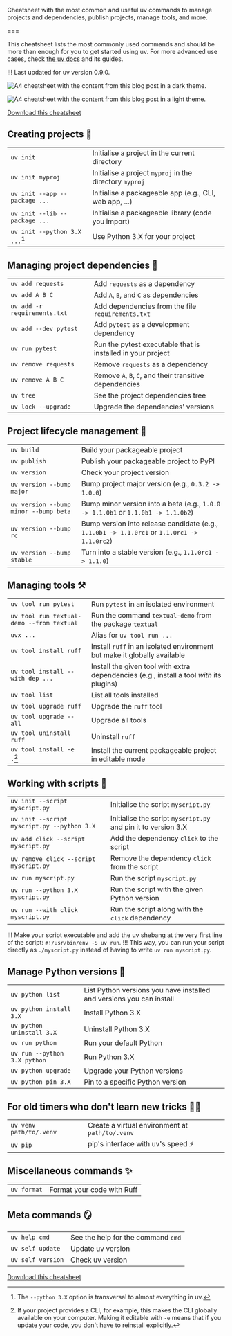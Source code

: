 Cheatsheet with the most common and useful uv commands to manage projects and dependencies, publish projects, manage tools, and more.

===


This cheatsheet lists the most commonly used commands and should be more than enough for you to get started using uv.
For more advanced use cases, check [the uv docs](https://docs.astral.sh/uv/) and its guides.

!!! Last updated for uv version 0.9.0.

![A4 cheatsheet with the content from this blog post in a dark theme.](_uv-cheatsheet-dark.webp?classes=dark-theme-only "Downloadable cheatsheet.")

![A4 cheatsheet with the content from this blog post in a light theme.](_uv-cheatsheet-light.webp?classes=light-theme-only "Downloadable cheatsheet.")

[Download this cheatsheet](https://gumroad.com/l/cheatsheet-uv?classes=btn,btn-lg,btn-center)


## Creating projects 🧱

| | |
| - | - |
| `uv init` | Initialise a project in the current directory |
| `uv init myproj` | Initialise a project `myproj` in the directory `myproj` |
| `uv init --app --package ...` | Initialise a packageable app (e.g., CLI, web app, ...) |
| `uv init --lib --package ...` | Initialise a packageable library (code you import) |
| `uv init --python 3.X ...`[^1] | Use Python 3.X for your project |

[^1]: The `--python 3.X` option is transversal to almost everything in uv.


## Managing project dependencies 🧩

| | |
| - | - |
| `uv add requests` | Add `requests` as a dependency |
| `uv add A B C` | Add `A`, `B`, and `C` as dependencies |
| `uv add -r requirements.txt` | Add dependencies from the file `requirements.txt` |
| `uv add --dev pytest` | Add `pytest` as a development dependency |
| `uv run pytest` | Run the pytest executable that is installed in your project |
| `uv remove requests` | Remove `requests` as a dependency |
| `uv remove A B C` | Remove `A`, `B`, `C`, and their transitive dependencies |
| `uv tree` | See the project dependencies tree |
| `uv lock --upgrade` | Upgrade the dependencies' versions |


## Project lifecycle management 🔄

| | |
| - | - |
| `uv build` | Build your packageable project |
| `uv publish` | Publish your packageable project to PyPI |
| `uv version` | Check your project version |
| `uv version --bump major` | Bump project major version (e.g., `0.3.2 -> 1.0.0`) |
| `uv version --bump minor --bump beta` | Bump minor version into a beta (e.g., `1.0.0 -> 1.1.0b1` or `1.1.0b1 -> 1.1.0b2`) |
| `uv version --bump rc` | Bump version into release candidate (e.g., `1.1.0b1 -> 1.1.0rc1` or `1.1.0rc1 -> 1.1.0rc2`) |
| `uv version --bump stable` | Turn into a stable version (e.g., `1.1.0rc1 -> 1.1.0`) |


## Managing tools ⚒️

| | |
| - | - |
| `uv tool run pytest` | Run `pytest` in an isolated environment |
| `uv tool run textual-demo --from textual` | Run the command `textual-demo` from the package `textual` |
| `uvx ...` | Alias for `uv tool run ...` |
| `uv tool install ruff` | Install `ruff` in an isolated environment but make it globally available |
| `uv tool install --with dep ...` | Install the given tool with extra dependencies (e.g., install a tool _with_ its plugins) |
| `uv tool list` | List all tools installed |
| `uv tool upgrade ruff` | Upgrade the `ruff` tool |
| `uv tool upgrade --all` | Upgrade all tools |
| `uv tool uninstall ruff` | Uninstall `ruff` |
| `uv tool install -e .`[^2] | Install the current packageable project in editable mode |

[^2]: If your project provides a CLI, for example, this makes the CLI globally available on your computer. Making it editable with `-e` means that if you update your code, you don't have to reinstall explicitly.


## Working with scripts 📜

| | |
| - | - |
| `uv init --script myscript.py` | Initialise the script `myscript.py` |
| `uv init --script myscript.py --python 3.X` | Initialise the script `myscript.py` and pin it to version 3.X |
| `uv add click --script myscript.py` | Add the dependency `click` to the script |
| `uv remove click --script myscript.py` | Remove the dependency `click` from the script |
| `uv run myscript.py` | Run the script `myscript.py` |
| `uv run --python 3.X myscript.py` | Run the script with the given Python version |
| `uv run --with click myscript.py` | Run the script along with the `click` dependency |

!!! Make your script executable and add the uv shebang at the very first line of the script: `#!/usr/bin/env -S uv run`.
!!! This way, you can run your script directly as `./myscript.py` instead of having to write `uv run myscript.py`.


## Manage Python versions 🐍

| | |
| - | - |
| `uv python list` | List Python versions you have installed and versions you can install |
| `uv python install 3.X` | Install Python 3.X |
| `uv python uninstall 3.X` | Uninstall Python 3.X |
| `uv run python` | Run your default Python |
| `uv run --python 3.X python` | Run Python 3.X |
| `uv python upgrade` | Upgrade your Python versions |
| `uv python pin 3.X` | Pin to a specific Python version |


## For old timers who don't learn new tricks 👴👵

| | |
| - | - |
| `uv venv path/to/.venv` | Create a virtual environment at `path/to/.venv` |
| `uv pip` | pip's interface with uv's speed ⚡️ |


## Miscellaneous commands ✨

| | |
| - | - |
| `uv format` | Format your code with Ruff |


## Meta commands 🪞

| | |
| - | - |
| `uv help cmd` | See the help for the command `cmd` |
| `uv self update` | Update uv version |
| `uv self version` | Check uv version |


[Download this cheatsheet](https://gumroad.com/l/cheatsheet-uv?classes=btn,btn-lg,btn-center)
